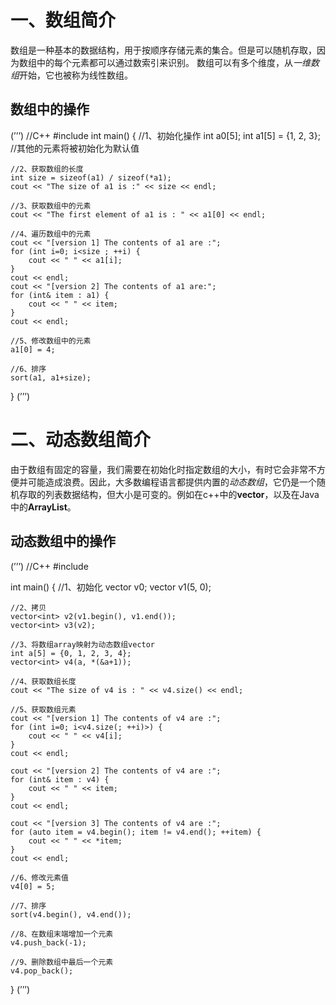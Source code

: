 # 一、数组简介
数组是一种基本的数据结构，用于按顺序存储元素的集合。但是可以随机存取，因为数组中的每个元素都可以通过数索引来识别。
数组可以有多个维度，从*一维数组*开始，它也被称为线性数组。

## 数组中的操作
(’’’)
//C++
#include <iostream>
int main() {
    //1、初始化操作
    int a0[5];
    int a1[5] = {1, 2, 3}; //其他的元素将被初始化为默认值

    //2、获取数组的长度
    int size = sizeof(a1) / sizeof(*a1);
    cout << "The size of a1 is :" << size << endl;

    //3、获取数组中的元素
    cout << "The first element of a1 is : " << a1[0] << endl;

    //4、遍历数组中的元素
    cout << "[version 1] The contents of a1 are :";
    for (int i=0; i<size ; ++i) {
        cout << " " << a1[i];
    }
    cout << endl;
    cout << "[version 2] The contents of a1 are:";
    for (int& item : a1) {
        cout << " " << item;
    }
    cout << endl;

    //5、修改数组中的元素
    a1[0] = 4;

    //6、排序
    sort(a1, a1+size);
}
(’’’)

# 二、动态数组简介
由于数组有固定的容量，我们需要在初始化时指定数组的大小，有时它会非常不方便并可能造成浪费。因此，大多数编程语言都提供内置的*动态数组*，它仍是一个随机存取的列表数据结构，但大小是可变的。例如在c++中的**vector**，以及在Java中的**ArrayList**。

## 动态数组中的操作
(’’’)
//C++
#include <iostream>

int main() {
    //1、初始化
    vector<int> v0;
    vector<int> v1(5, 0);

    //2、拷贝
    vector<int> v2(v1.begin(), v1.end());
    vector<int> v3(v2);

    //3、将数组array映射为动态数组vector
    int a[5] = {0, 1, 2, 3, 4};
    vector<int> v4(a, *(&a+1));

    //4、获取数组长度
    cout << "The size of v4 is : " << v4.size() << endl;

    //5、获取数组元素
    cout << "[version 1] The contents of v4 are :";
    for (int i=0; i<v4.size(; ++i)>) {
        cout << " " << v4[i];
    }
    cout << endl;

    cout << "[version 2] The contents of v4 are :";
    for (int& item : v4) {
        cout << " " << item;
    }
    cout << endl;

    cout << "[version 3] The contents of v4 are :";
    for (auto item = v4.begin(); item != v4.end(); ++item) {
        cout << " " << *item;
    }
    cout << endl;

    //6、修改元素值
    v4[0] = 5;

    //7、排序
    sort(v4.begin(), v4.end());

    //8、在数组末端增加一个元素
    v4.push_back(-1);

    //9、删除数组中最后一个元素
    v4.pop_back();
}
(’’’)

